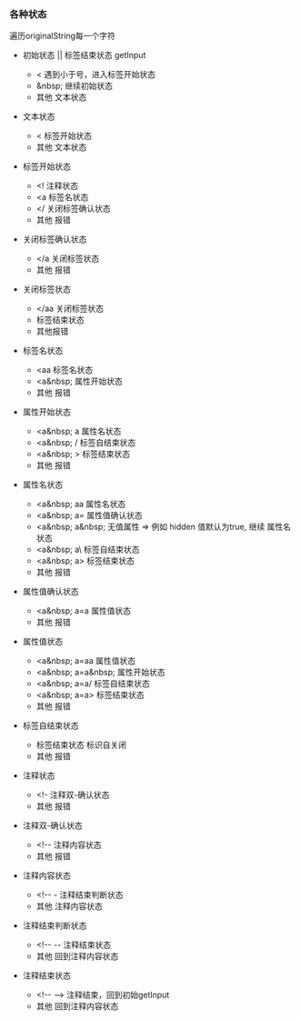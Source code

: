 ### 各种状态

遍历originalString每一个字符

* 初始状态 || 标签结束状态  getInput
   * < 遇到小于号，进入标签开始状态
   * &nbsp\;  继续初始状态
   * 其他 文本状态

* 文本状态
   * < 标签开始状态
   * 其他 文本状态

* 标签开始状态
   * <!  注释状态
   * <a  标签名状态
   * </  关闭标签确认状态
   * 其他 报错

* 关闭标签确认状态 
   * </a 关闭标签状态
   * 其他 报错
  
* 关闭标签状态
   * </aa 关闭标签状态
   * </a> 标签结束状态
   * 其他报错

* 标签名状态
   * <aa 标签名状态
   * <a&nbsp\; 属性开始状态
   * 其他 报错

* 属性开始状态
   * <a&nbsp\; a  属性名状态
   * <a&nbsp\; /  标签自结束状态
   * <a&nbsp\; >  标签结束状态
   * 其他 报错

* 属性名状态
   * <a&nbsp\; aa  属性名状态
   * <a&nbsp\; a=  属性值确认状态
   * <a&nbsp\; a&nbsp\; 无值属性 => 例如 hidden 值默认为true, 继续 属性名状态
   * <a&nbsp\; a\  标签自结束状态
   * <a&nbsp\; a>  标签结束状态
   * 其他 报错

* 属性值确认状态
   * <a&nbsp\; a=a  属性值状态
   * 其他 报错

* 属性值状态
   * <a&nbsp\; a=aa  属性值状态
   * <a&nbsp\; a=a&nbsp\;  属性开始状态
   * <a&nbsp\; a=a/  标签自结束状态
   * <a&nbsp\; a=a>  标签结束状态
   * 其他 报错

* 标签自结束状态
   * <a /> 标签结束状态 标识自关闭
   * 其他 报错 

* 注释状态
   * <!-  注释双-确认状态
   * 其他 报错

* 注释双-确认状态
   * <\!--  注释内容状态
   * 其他 报错

* 注释内容状态
   * <\!--  - 注释结束判断状态
   * 其他 注释内容状态

* 注释结束判断状态
   * <\!-- -- 注释结束状态
   * 其他 回到注释内容状态

* 注释结束状态
   * <\!-- --> 注释结束，回到初始getInput
   * 其他 回到注释内容状态
